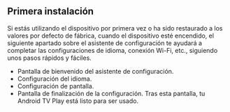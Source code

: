 ## Primera instalación

Si estás utilizando el dispositivo por primera vez o ha sido restaurado a los valores por defecto de fábrica, cuando el dispositivo esté encendido, el siguiente apartado sobre el asistente de configuración te ayudará a completar las configuraciones de idioma, conexión Wi-Fi, etc., siguiendo unos pasos rápidos y fáciles.

* Pantalla de bienvenido del asistente de configuración.
* Configuración del idioma.
* Configuración de pantalla.
* Pantalla de finalización de la configuración. Tras esta pantalla, tu Android TV Play está listo para ser usado.



